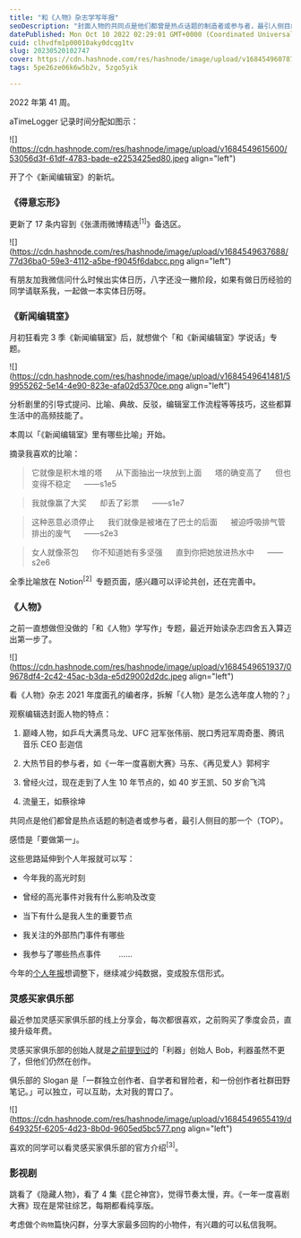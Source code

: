 ```yaml
---
title: "和《人物》杂志学写年报"
seoDescription: "封面人物的共同点是他们都曾是热点话题的制造者或参与者，最引人侧目的那一个（TOP）。"
datePublished: Mon Oct 10 2022 02:29:01 GMT+0000 (Coordinated Universal Time)
cuid: clhvdfm1p00010aky0dcqg1tv
slug: 20230520102747
cover: https://cdn.hashnode.com/res/hashnode/image/upload/v1684549607873/e46bf6eb-0d75-4673-8c2e-708a0371ac58.jpeg
tags: 5pe26ze06k6w5b2v, 5zgo5yik

---
```


2022 年第 41 周。

aTimeLogger 记录时间分配如图示：

![](https://cdn.hashnode.com/res/hashnode/image/upload/v1684549615600/53056d3f-61df-4783-bade-e2253425ed80.jpeg align="left")

开了个《新闻编辑室》的新坑。

### **《得意忘形》**

更新了 17 条内容到《张潇雨微博精选<sup>[1]</sup>》备选区。

![](https://cdn.hashnode.com/res/hashnode/image/upload/v1684549637688/77d36ba0-59e3-4112-a5be-f9045f6dabcc.png align="left")

有朋友加我微信问什么时候出实体日历，八字还没一撇阶段，如果有做日历经验的同学请联系我，一起做一本实体日历呀。

### **《新闻编辑室》**

月初狂看完 3 季《新闻编辑室》后，就想做个「和《新闻编辑室》学说话」专题。

![](https://cdn.hashnode.com/res/hashnode/image/upload/v1684549641481/59955262-5e14-4e90-823e-afa02d5370ce.png align="left")

分析剧里的引导式提问、比喻、典故、反驳，编辑室工作流程等等技巧，这些都算生活中的高频技能了。

本周以「《新闻编辑室》里有哪些比喻」开始。

摘录我喜欢的比喻：

> 它就像是积木堆的塔      从下面抽出一块放到上面      塔的确变高了      但也变得不稳定      ——s1e5

> 我就像赢了大奖      却丢了彩票      ——s1e7

> 这种恶意必须停止      我们就像是被堵在了巴士的后面      被迫呼吸排气管排出的废气      ——s2e3

> 女人就像茶包      你不知道她有多坚强      直到你把她放进热水中      ——s2e6

全季比喻放在 Notion<sup>[2]&nbsp;</sup> 专题页面，感兴趣可以评论共创，还在完善中。

### **《人物》**

之前一直想做但没做的「和《人物》学写作」专题，最近开始读杂志四舍五入算迈出第一步了。

![](https://cdn.hashnode.com/res/hashnode/image/upload/v1684549651937/09678df4-2c42-45ac-b3da-e5d29002d2dc.jpeg align="left")

看《人物》杂志 2021 年度面孔的编者序，拆解「《人物》是怎么选年度人物的？」

观察编辑选封面人物的特点：

1. 巅峰人物，如乒乓大满贯马龙、UFC 冠军张伟丽、脱口秀冠军周奇墨、腾讯音乐 CEO 彭迦信
    
2. 大热节目的参与者，如《一年一度喜剧大赛》马东、《再见爱人》郭柯宇
    
3. 曾经火过，现在走到了人生 10 年节点的，如 40 岁王凯、50 岁俞飞鸿
    
4. 流量王，如蔡徐坤
    

共同点是他们都曾是热点话题的制造者或参与者，最引人侧目的那一个（TOP）。

感悟是「要做第一」。

这些思路延伸到个人年报就可以写：

* 今年我的高光时刻
    
* 曾经的高光事件对我有什么影响及改变
    
* 当下有什么是我人生的重要节点
    
* 我关注的外部热门事件有哪些
    
* 我参与了哪些热点事件        ……
    

今年的[个人年报](http://mp.weixin.qq.com/s?__biz=MzI3MzU5MDA1OQ==&mid=2247486617&idx=1&sn=df6ecbc0c3ede02ef2ace7aaa589ef89&chksm=eb21bedddc5637cb43af2529729e17e40d765c7e5c1c2bfa0813a8bdfa232d38ead5f4505a05&scene=21#wechat_redirect)想调整下，继续减少纯数据，变成股东信形式。

### **灵感买家俱乐部**

最近参加灵感买家俱乐部的线上分享会，每次都很喜欢，之前购买了季度会员，直接升级年费。

灵感买家俱乐部的创始人就是[之前提到过](http://mp.weixin.qq.com/s?__biz=MzI3MzU5MDA1OQ==&mid=2247486820&idx=1&sn=2f5405d3c917521a37aaebc5085b25e5&chksm=eb21bf20dc563636fd956d6ca2f46cc4b9f678c27271b35ff588a0805f53b9dbcff20867f817&scene=21#wechat_redirect)的「利器」创始人 Bob，利器虽然不更了，但他们仍然在创作。

俱乐部的 Slogan 是「一群独立创作者、自学者和冒险者，和一份创作者社群田野笔记。」可以独立，可以互助，太对我的胃口了。

![](https://cdn.hashnode.com/res/hashnode/image/upload/v1684549655419/d649325f-6205-4d23-8b0d-9605ed5bc577.png align="left")

喜欢的同学可以看灵感买家俱乐部的官方介绍<sup>[3]</sup>。

### **影视剧**

跳看了《隐藏人物》，看了 4 集《昆仑神宫》，觉得节奏太慢，弃。《一年一度喜剧大赛》现在是常驻综艺，每期都看纯享版。

考虑做个`购物`篇快闪群，分享大家最多回购的小物件，有兴趣的可以私信我啊。